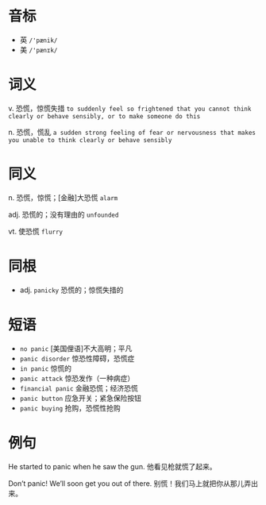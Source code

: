 # 音标

- 英 `/'pænik/`
- 美 `/'pænɪk/`

# 词义

v. 恐慌，惊慌失措
`to suddenly feel so frightened that you cannot think clearly or behave sensibly, or to make someone do this`

n. 恐慌，慌乱
`a sudden strong feeling of fear or nervousness that makes you unable to think clearly or behave sensibly`

# 同义

n. 恐慌，惊慌；[金融]大恐慌
`alarm`

adj. 恐慌的；没有理由的
`unfounded`

vt. 使恐慌
`flurry`

# 同根

- adj. `panicky` 恐慌的；惊慌失措的

# 短语

- `no panic` [美国俚语]不大高明；平凡
- `panic disorder` 惊恐性障碍，恐慌症
- `in panic` 惊慌的
- `panic attack` 惊恐发作（一种病症）
- `financial panic` 金融恐慌；经济恐慌
- `panic button` 应急开关；紧急保险按钮
- `panic buying` 抢购，恐慌性抢购

# 例句

He started to panic when he saw the gun.
他看见枪就慌了起来。

Don’t panic! We’ll soon get you out of there.
别慌！我们马上就把你从那儿弄出来。



